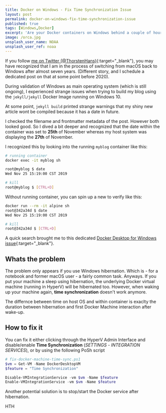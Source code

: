 ```yaml
---
title: Docker on Windows - Fix Time Synchronization Issue
layout: post
permalink: docker-on-windows-fix-time-synchronization-issue
published: true
tags: [Windows,Docker]
excerpt: 'Are your Docker containers on Windows behind a couple of hours or even days? Are they displaying or working with a wrong time/date? Read why this happens and how to fix it.'
image: /orca.jpg
unsplash_user_name: NOAA
unsplash_user_ref: noaa
---
```


If you follow [me on Twitter (@ThorstenHans)](https://twitter.com/ThorstenHans){:target="_blank"}, you may have recognized that I am in the process of switching from macOS back to Windows after almost seven years. (Different story, and I schedule a dedicated post on that at some point before 2020).

During validation of Windows as main operating system (which is still ongoing), I experienced strange issues when trying to build my blog using the `jekyll/jekyll` Docker Image running on Windows 10.

At some point, `jekyll build` printed strange warnings that my shiny new article wont be compiled because it has a date in future.

I checked the filename and frontmatter metadata of the post. However both looked good. So I dived a bit deeper and recognized that the date within the container was set to **25th** of November whereas my host system was displaying the **27th** of November.

I recognized this by looking into the running `myblog` container like this:

```bash
# running container
docker exec -it myblog sh

root@myblog $ date
Wed Nov 25 15:19:00 CST 2019

# kill
root@myblog $ [CTRL+D]

```

Without running container, you can spin up a new  to verify like this:

```bash
docker run --rm -it alpine sh
root@342a34d $ date
Wed Nov 25 15:19:00 CST 2019

# kill
root@342a34d $ [CTRL+D]
```

A quick search brought me to this dedicated [Docker Desktop for Windows issue](https://github.com/docker/for-win/issues/72){:target="_blank"}.

## Whats the problem

The problem only appears if you use Windows hibernation. Which is - for a notebook and former macOS user - a fairly common task. Anyways. If you put your machine a sleep using hibernation, the underlying Docker virtual machine (running in HyperV) will be hibernated too. However, when waking up your machine again, **time synchronization** doesn't work anymore.

The differnce between time on host OS and within container is exaclty the duration between hibernation and first Docker Machine interaction after wake-up.

## How to fix it

You can fix it either clicking through the HyperV Admin Interface and disable/enable **Time Synchronization** (*SETTINGS* - *INTEGRATION SERVICES*), or by using the following PoSh script

```powershell
# fix-docker-machine-time-sync.ps1
$vm = Get-VM -Name DockerDesktopVM
$feature = "Time Synchronization"

Disable-VMIntegrationService -vm $vm -Name $feature
Enable-VMIntegrationService -vm $vm -Name $feature

```

Another potential solution is to stop/start the Docker service after hibernation.

HTH
